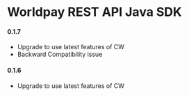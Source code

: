 Worldpay REST API Java SDK
=====================

#### 0.1.7
* Upgrade to use latest features of CW
* Backward Compatibility issue


#### 0.1.6
* Upgrade to use latest features of CW
